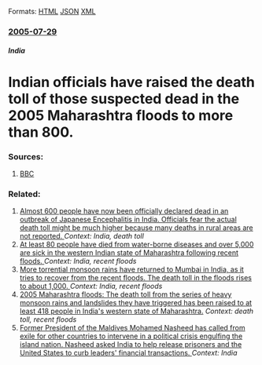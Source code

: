 
Formats: [HTML](/news/2005/07/29/indian-officials-have-raised-the-death-toll-of-those-suspected-dead-in-the-2005-maharashtra-floods-to-more-than-800.html)  [JSON](/news/2005/07/29/indian-officials-have-raised-the-death-toll-of-those-suspected-dead-in-the-2005-maharashtra-floods-to-more-than-800.json)  [XML](/news/2005/07/29/indian-officials-have-raised-the-death-toll-of-those-suspected-dead-in-the-2005-maharashtra-floods-to-more-than-800.xml)  

### [2005-07-29](/news/2005/07/29/index.md)

##### India
#  Indian officials have raised the death toll of those suspected dead in the 2005 Maharashtra floods to more than 800. 




### Sources:

1. [BBC](http://news.bbc.co.uk/2/hi/south_asia/4727763.stm)

### Related:

1. [ Almost 600 people have now been officially declared dead in an outbreak of Japanese Encephalitis in India. Officials fear the actual death toll might be much higher because many deaths in rural areas are not reported. ](/news/2005/09/6/almost-600-people-have-now-been-officially-declared-dead-in-an-outbreak-of-japanese-encephalitis-in-india-officials-fear-the-actual-death.md) _Context: India, death toll_
2. [ At least 80 people have died from water-borne diseases and over 5,000 are sick in the western Indian state of Maharashtra following recent floods. ](/news/2005/08/12/at-least-80-people-have-died-from-water-borne-diseases-and-over-5-000-are-sick-in-the-western-indian-state-of-maharashtra-following-recent.md) _Context: India, recent floods_
3. [ More torrential monsoon rains have returned to Mumbai in India, as it tries to recover from the recent floods. The death toll in the floods rises to about 1,000. ](/news/2005/07/31/more-torrential-monsoon-rains-have-returned-to-mumbai-in-india-as-it-tries-to-recover-from-the-recent-floods-the-death-toll-in-the-floods.md) _Context: India, recent floods_
4. [ 2005 Maharashtra floods: The death toll from the series of heavy monsoon rains and landslides they have triggered has been raised to at least 418 people in India's western state of Maharashtra.](/news/2005/07/27/2005-maharashtra-floods-the-death-toll-from-the-series-of-heavy-monsoon-rains-and-landslides-they-have-triggered-has-been-raised-to-at-lea.md) _Context: death toll, recent floods_
5. [Former President of the Maldives Mohamed Nasheed has called from exile for other countries to intervene in a political crisis engulfing the island nation. Nasheed asked India to help release prisoners and the United States to curb leaders' financial transactions. ](/news/2018/02/6/former-president-of-the-maldives-mohamed-nasheed-has-called-from-exile-for-other-countries-to-intervene-in-a-political-crisis-engulfing-the.md) _Context: India_
